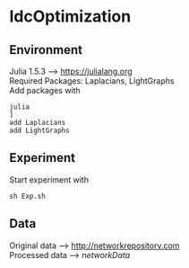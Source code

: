 # IdcOptimization
## Environment
Julia 1.5.3 --> https://julialang.org  
Required Packages: Laplacians, LightGraphs  
Add packages with
```
julia
]
add Laplacians
add LightGraphs
```
## Experiment
Start experiment with
```
sh Exp.sh
```
## Data
Original data --> http://networkrepository.com  
Processed data --> *networkData* 
